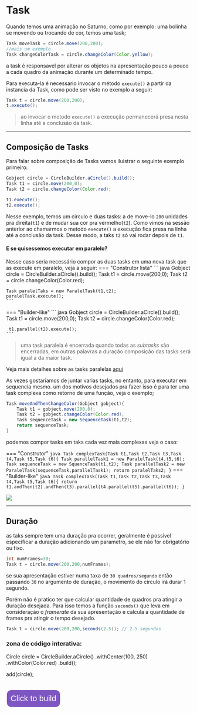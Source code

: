 # Task 


Quando temos uma animação no Saturno, como por exemplo: uma bolinha se movendo ou trocando de cor, temos uma task;
``` java
Task moveTask = circle.move(200,200); 
//mais um exemplo
Task changeColorTask = circle.changeColor(Color.yellow); 
```
a task é responsavel por alterar os objetos na apresentação pouco a pouco a cada quadro da animação durante um determinado tempo.

Para executa-la é necessario invocar o método `execute()` a partir da instancia da Task, como pode ser visto no exemplo a seguir:

``` java
Task t = circle.move(200,200);
t.execute(); 
```

> ao invocar o metodo `execute()`  a execução permanecerá presa nesta linha até a conclusão da task.

---

## Composição de Tasks

Para falar sobre composição de Tasks vamos iluistrar o seguinte exemplo primeiro:
``` java
Gobject circle = CircleBuilder.aCircle().build();
Task t1 = circle.move(200,0);
Task t2 = circle.changeColor(Color.red);

t1.execute();
t2.execute();
```
Nesse exemplo, temos um circulo e duas tasks: a de move-lo `200` unidades pra direita(`t1`) e de mudar sua cor pra vermelho(`t2`).
Como vimos na sessão anterior ao chamarmos o metodo `execute()` a execução fica presa na linha até a conclusão da task.
Desse modo, a taks `t2` só vai rodar depois de `t1`.
#### E se quisessemos executar em paralelo? 

Nesse caso seria necessário compor as duas tasks em uma nova task que as execute em paralelo, veja a seguir:
=== "Construtor lista"
	``` java
	Gobject circle = CircleBuilder.aCircle().build();
	Task t1 = circle.move(200,0);
	Task t2 = circle.changeColor(Color.red);

	Task paralelTaks = new ParalelTask(t1,t2);
	paralelTask.execute();
	```
=== "Builder-like"
	``` java
	Gobject circle = CircleBuilder.aCircle().build();
	Task t1 = circle.move(200,0);
	Task t2 = circle.changeColor(Color.red);

	 t1.parallel(t2).execute();
	```

> uma task paralela é encerrada quando todas as _subtasks_ são encerradas, em outras palavras a duração composição das tasks será igual a da maior task.

Veja mais detalhes sobre as tasks paralelas [aqui](paraleltask.md)

As vezes gostariamos de juntar varias tasks, no entanto, para executar em sequencia mesmo. um dos motivos desejados pra fazer isso é para ter uma task complexa como
retorno de uma função, veja o exemplo;

``` java
Task moveAndThenChangeColor(Gobject gobject){
	Task t1 = gobject.move(200,0);
	Task t2 = gobject.changeColor(Color.red);	
	Task sequenceTask = new SequenceTask(t1,t2);
	return sequenceTask;
}
```

podemos compor tasks em taks cada vez mais complexas veja o caso:


=== "Construtor"
	``` java
	Task complexTask(Task t1,Task t2,Task t3,Task t4,Task t5,Task t6){
		Task parallelTask1 = new ParalelTask(t4,t5,t6);
		Task sequenceTask = new SquenceTask(t1,t2);
		Task parallelTask2 = new ParalelTask(sequenceTask,parallelTask1);
		return paralelTaks2;
	}
	```
=== "Builder-like"
	``` java
	Task complexTask(Task t1,Task t2,Task t3,Task t4,Task t5,Task t6){
		return t1.andThen(t2).andThen(t3).parallel(t4.parallel(t5).parallel(t6));
	}
	```

[![](https://mermaid.ink/img/eyJjb2RlIjoiZ3JhcGggVERcbiAgIFNlcXVlbmNlVGFzayAtLT4gVGFzazFcblxuICAgVGFzazEgLS0-IFRhc2syXG4gICBUYXNrMiAtLT4gVGFzazNcblxuICAgUGFyYWxsZWxUYXNrIC0tPiBUYXNrNFxuICAgUGFyYWxsZWxUYXNrIC0tPiBUYXNrNVxuICAgUGFyYWxsZWxUYXNrIC0tPiBUYXNrNlxuXG4gICBwYXJhbGxlbFRhc2syIC0tPiBTZXF1ZW5jZVRhc2sgXG4gICBwYXJhbGxlbFRhc2syIC0tPiBQYXJhbGxlbFRhc2tcbiIsIm1lcm1haWQiOnsidGhlbWUiOiJkYXJrIn0sInVwZGF0ZUVkaXRvciI6ZmFsc2UsImF1dG9TeW5jIjp0cnVlLCJ1cGRhdGVEaWFncmFtIjpmYWxzZX0)](https://mermaid.live/edit#eyJjb2RlIjoiZ3JhcGggVERcbiAgIFNlcXVlbmNlVGFzayAtLT4gVGFzazFcblxuICAgVGFzazEgLS0-IFRhc2syXG4gICBUYXNrMiAtLT4gVGFzazNcblxuICAgUGFyYWxsZWxUYXNrIC0tPiBUYXNrNFxuICAgUGFyYWxsZWxUYXNrIC0tPiBUYXNrNVxuICAgUGFyYWxsZWxUYXNrIC0tPiBUYXNrNlxuXG4gICBwYXJhbGxlbFRhc2syIC0tPiBTZXF1ZW5jZVRhc2sgXG4gICBwYXJhbGxlbFRhc2syIC0tPiBQYXJhbGxlbFRhc2tcbiIsIm1lcm1haWQiOiJ7XG4gIFwidGhlbWVcIjogXCJkYXJrXCJcbn0iLCJ1cGRhdGVFZGl0b3IiOmZhbHNlLCJhdXRvU3luYyI6dHJ1ZSwidXBkYXRlRGlhZ3JhbSI6ZmFsc2V9)


---

## Duração

as taks sempre tem uma duração pra ocorrer, geralmente é possivel especificar a duração adicionando um parametro, se ele não for obrigatório ou fixo.

``` java
int numFrames=30;
Task t = circle.move(200,200,numFrames); 
```
se sua apresentação estiver numa taxa de `30 quadros/segundo` então passando `30` no argumento de duração, o movimento do circulo irá durar 1 segundo.

Porém não é pratico ter que calcular quantidade  de quadros pra atingir a duração desejada. Para isso temos a função `seconds()` que leva em consideração o *framerate* da sua apresentação e calcula a quantidade de frames pra atingir o tempo desejado.

``` java
Task t = circle.move(200,200,seconds(2.5)); // 2.5 segundos
```

<!--
## Entendendo mais a fundo
<html>
<body>



<textarea id="editing" name="editing" spellcheck="false"
          rows="10" cols="80">
var bolinha = CircleBuilder.aCircle()
                .withColor(Color.red)
                .build();

add(bolinha);



</textarea>









<div id="demo">
<button type="button" onclick="loadXMLDoc()">>click here to build<</button>
</div>

<div id="divona">
	
</div>

<div id="imgHolder">
	
</div>

<script>
function loadXMLDoc() {
 var code=document.getElementById("editing").value;
 var img = document.createElement('img'); 
    img.src = 'http://localhost:8080/pepe/image-manual-response?content='+code; 
	document.getElementById('imgHolder').appendChild(img);
}
</script>

</body>
</html>

-->

### zona de código interativa:


<html lang="en">

<body>

<style>
.button {
  background-color: #7E56C2; /* Green */
  border: none;
  color: white;
  padding: 10px;
  text-align: center;
  text-decoration: none;
  display: inline-block;
  font-size: 22px;
  margin: 4px 2px;
  cursor: pointer;
}

.button1 {border-radius: 2px;}
.button2 {border-radius: 4px;}
.button3 {border-radius: 8px;}
.button4 {border-radius: 12px;}
.button5 {border-radius: 50%;}
</style>

<div id="editor">Circle circle = CircleBuilder.aCircle()
                .withCenter(100, 250)
                .withColor(Color.red)
                .build();
 
 add(circle);
</div>
    
<script src="https://pagecdn.io/lib/ace/1.4.12/ace.js" type="text/javascript" charset="utf-8"></script>
<script>
    var editor = ace.edit("editor");
    editor.setTheme("ace/theme/chaos");
    editor.session.setMode("ace/mode/java");

    editor.setOptions({
    maxLines: 15,
    minLines: 8,
    fontSize: 15
});

</script>
<br/>

<div id="demo">
<button type="button" class="button button4" onclick="loadXMLDoc()">Click to build</button>

</div>
<br/>
<div id="imgHolder">
	
</div>

<script>
function loadXMLDoc() {
var gif= document.getElementById("gif_compilado");
if(gif!=null){
	gif.remove();
}

 var editor=ace.edit("editor");
 var code=editor.getValue();
  var img = document.createElement('img'); 
   img.src = 'https://stark-woodland-13363.herokuapp.com/pepe/image-manual-response?content='+code; 
   img.setAttribute("id","gif_compilado");
	document.getElementById('imgHolder').appendChild(img);
}
</script>

</body>
</html>

